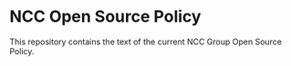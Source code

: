 # NCC Open Source Policy

This repository contains the text of the current NCC Group Open Source Policy.
